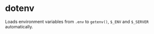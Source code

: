 # dotenv
Loads environment variables from `.env` to `getenv()`, `$_ENV` and `$_SERVER` automatically.
<p></p>

